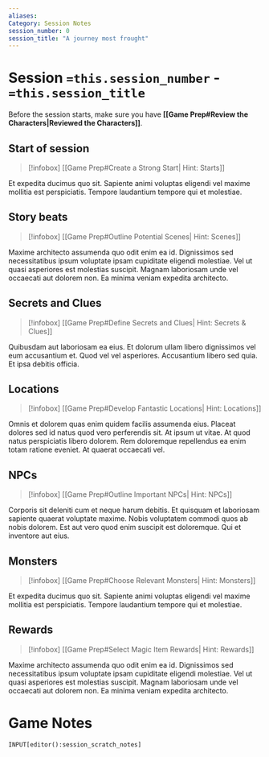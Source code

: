 ```yaml
---
aliases:
Category: Session Notes
session_number: 0
session_title: "A journey most frought"
---
```

# Session `=this.session_number` - `=this.session_title`
Before the session starts, make sure you have **[[Game Prep#Review the Characters|Reviewed the Characters]]**.


## Start of session
> [!infobox]
> [[Game Prep#Create a Strong Start| Hint: Starts]]

Et expedita ducimus quo sit. Sapiente animi voluptas eligendi vel maxime mollitia est perspiciatis. Tempore laudantium tempore qui et molestiae.

## Story beats
> [!infobox]
> [[Game Prep#Outline Potential Scenes| Hint: Scenes]]

Maxime architecto assumenda quo odit enim ea id. Dignissimos sed necessitatibus ipsum voluptate ipsam cupiditate eligendi molestiae. Vel ut quasi asperiores est molestias suscipit. Magnam laboriosam unde vel occaecati aut dolorem non. Ea minima veniam expedita architecto.

## Secrets and Clues
> [!infobox]
> [[Game Prep#Define Secrets and Clues| Hint: Secrets & Clues]]

Quibusdam aut laboriosam ea eius. Et dolorum ullam libero dignissimos vel eum accusantium et. Quod vel vel asperiores. Accusantium libero sed quia. Et ipsa debitis officia.

## Locations
> [!infobox]
> [[Game Prep#Develop Fantastic Locations| Hint: Locations]]

Omnis et dolorem quas enim quidem facilis assumenda eius. Placeat dolores sed id natus quod vero perferendis sit. At ipsum ut vitae. At quod natus perspiciatis libero dolorem. Rem doloremque repellendus ea enim totam ratione eveniet. At quaerat occaecati vel.

## NPCs
> [!infobox]
> [[Game Prep#Outline Important NPCs| Hint: NPCs]]

Corporis sit deleniti cum et neque harum debitis. Et quisquam et laboriosam sapiente quaerat voluptate maxime. Nobis voluptatem commodi quos ab nobis dolorem. Est aut vero quod enim suscipit est doloremque. Qui et inventore aut eius.

## Monsters
> [!infobox]
> [[Game Prep#Choose Relevant Monsters| Hint: Monsters]]

Et expedita ducimus quo sit. Sapiente animi voluptas eligendi vel maxime mollitia est perspiciatis. Tempore laudantium tempore qui et molestiae.

## Rewards
> [!infobox]
> [[Game Prep#Select Magic Item Rewards| Hint: Rewards]]

Maxime architecto assumenda quo odit enim ea id. Dignissimos sed necessitatibus ipsum voluptate ipsam cupiditate eligendi molestiae. Vel ut quasi asperiores est molestias suscipit. Magnam laboriosam unde vel occaecati aut dolorem non. Ea minima veniam expedita architecto.

# Game Notes
```meta-bind
INPUT[editor():session_scratch_notes]
```